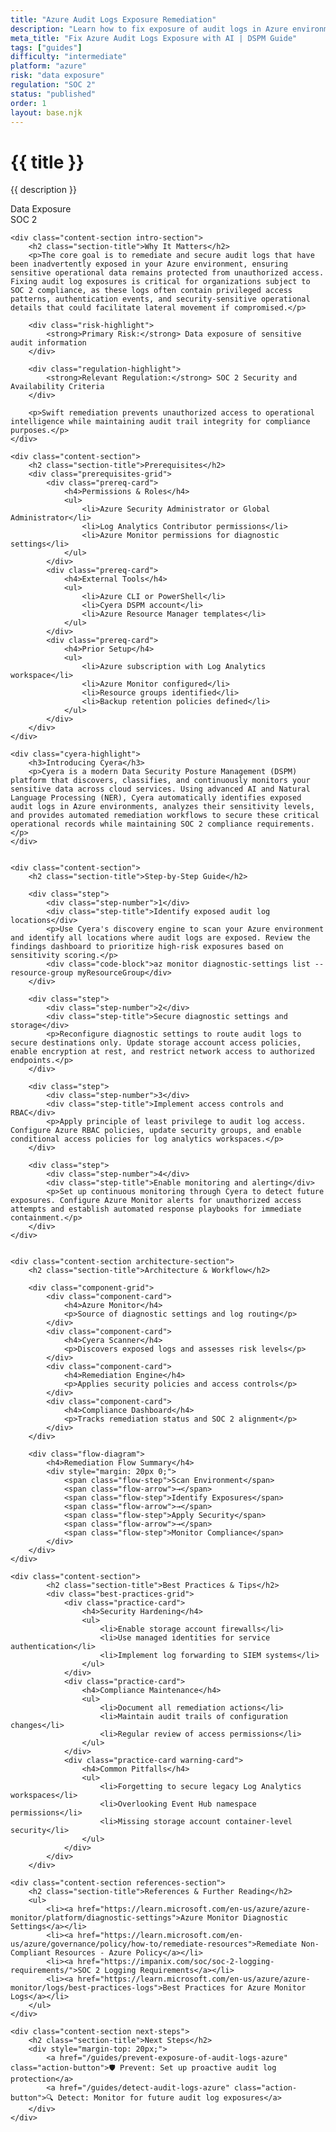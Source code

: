 ```yaml
---
title: "Azure Audit Logs Exposure Remediation"
description: "Learn how to fix exposure of audit logs in Azure environments. Follow step-by-step guidance for SOC 2 compliance and secure log management."
meta_title: "Fix Azure Audit Logs Exposure with AI | DSPM Guide"
tags: ["guides"]
difficulty: "intermediate"
platform: "azure"
risk: "data exposure"
regulation: "SOC 2"
status: "published"
order: 1
layout: base.njk
---
```


<div class="container">
    <div class="header">
        <h1>{{ title }}</h1>
        <p>{{ description }}</p>
        <div class="badge">Data Exposure</div>
        <div class="badge regulation">SOC 2</div>
    </div>

    <div class="content-section intro-section">
        <h2 class="section-title">Why It Matters</h2>
        <p>The core goal is to remediate and secure audit logs that have been inadvertently exposed in your Azure environment, ensuring sensitive operational data remains protected from unauthorized access. Fixing audit log exposures is critical for organizations subject to SOC 2 compliance, as these logs often contain privileged access patterns, authentication events, and security-sensitive operational details that could facilitate lateral movement if compromised.</p>
        
        <div class="risk-highlight">
            <strong>Primary Risk:</strong> Data exposure of sensitive audit information
        </div>
        
        <div class="regulation-highlight">
            <strong>Relevant Regulation:</strong> SOC 2 Security and Availability Criteria
        </div>
        
        <p>Swift remediation prevents unauthorized access to operational intelligence while maintaining audit trail integrity for compliance purposes.</p>
    </div>

    <div class="content-section">
        <h2 class="section-title">Prerequisites</h2>
        <div class="prerequisites-grid">
            <div class="prereq-card">
                <h4>Permissions & Roles</h4>
                <ul>
                    <li>Azure Security Administrator or Global Administrator</li>
                    <li>Log Analytics Contributor permissions</li>
                    <li>Azure Monitor permissions for diagnostic settings</li>
                </ul>
            </div>
            <div class="prereq-card">
                <h4>External Tools</h4>
                <ul>
                    <li>Azure CLI or PowerShell</li>
                    <li>Cyera DSPM account</li>
                    <li>Azure Resource Manager templates</li>
                </ul>
            </div>
            <div class="prereq-card">
                <h4>Prior Setup</h4>
                <ul>
                    <li>Azure subscription with Log Analytics workspace</li>
                    <li>Azure Monitor configured</li>
                    <li>Resource groups identified</li>
                    <li>Backup retention policies defined</li>
                </ul>
            </div>
        </div>
    </div>
	
    <div class="cyera-highlight">
        <h3>Introducing Cyera</h3>
        <p>Cyera is a modern Data Security Posture Management (DSPM) platform that discovers, classifies, and continuously monitors your sensitive data across cloud services. Using advanced AI and Natural Language Processing (NER), Cyera automatically identifies exposed audit logs in Azure environments, analyzes their sensitivity levels, and provides automated remediation workflows to secure these critical operational records while maintaining SOC 2 compliance requirements.</p>
    </div>
	

    <div class="content-section">
        <h2 class="section-title">Step-by-Step Guide</h2>
        
        <div class="step">
            <div class="step-number">1</div>
            <div class="step-title">Identify exposed audit log locations</div>
            <p>Use Cyera's discovery engine to scan your Azure environment and identify all locations where audit logs are exposed. Review the findings dashboard to prioritize high-risk exposures based on sensitivity scoring.</p>
            <div class="code-block">az monitor diagnostic-settings list --resource-group myResourceGroup</div>
        </div>

        <div class="step">
            <div class="step-number">2</div>
            <div class="step-title">Secure diagnostic settings and storage</div>
            <p>Reconfigure diagnostic settings to route audit logs to secure destinations only. Update storage account access policies, enable encryption at rest, and restrict network access to authorized endpoints.</p>
        </div>

        <div class="step">
            <div class="step-number">3</div>
            <div class="step-title">Implement access controls and RBAC</div>
            <p>Apply principle of least privilege to audit log access. Configure Azure RBAC policies, update security groups, and enable conditional access policies for log analytics workspaces.</p>
        </div>

        <div class="step">
            <div class="step-number">4</div>
            <div class="step-title">Enable monitoring and alerting</div>
            <p>Set up continuous monitoring through Cyera to detect future exposures. Configure Azure Monitor alerts for unauthorized access attempts and establish automated response playbooks for immediate containment.</p>
        </div>
    </div>


    <div class="content-section architecture-section">
        <h2 class="section-title">Architecture & Workflow</h2>
        
        <div class="component-grid">
            <div class="component-card">
                <h4>Azure Monitor</h4>
                <p>Source of diagnostic settings and log routing</p>
            </div>
            <div class="component-card">
                <h4>Cyera Scanner</h4>
                <p>Discovers exposed logs and assesses risk levels</p>
            </div>
            <div class="component-card">
                <h4>Remediation Engine</h4>
                <p>Applies security policies and access controls</p>
            </div>
            <div class="component-card">
                <h4>Compliance Dashboard</h4>
                <p>Tracks remediation status and SOC 2 alignment</p>
            </div>
        </div>

        <div class="flow-diagram">
            <h4>Remediation Flow Summary</h4>
            <div style="margin: 20px 0;">
                <span class="flow-step">Scan Environment</span>
                <span class="flow-arrow">→</span>
                <span class="flow-step">Identify Exposures</span>
                <span class="flow-arrow">→</span>
                <span class="flow-step">Apply Security</span>
                <span class="flow-arrow">→</span>
                <span class="flow-step">Monitor Compliance</span>
            </div>
        </div>
    </div>

	<div class="content-section">
	        <h2 class="section-title">Best Practices & Tips</h2>
	        <div class="best-practices-grid">
	            <div class="practice-card">
	                <h4>Security Hardening</h4>
	                <ul>
	                    <li>Enable storage account firewalls</li>
	                    <li>Use managed identities for service authentication</li>
	                    <li>Implement log forwarding to SIEM systems</li>
	                </ul>
	            </div>
	            <div class="practice-card">
	                <h4>Compliance Maintenance</h4>
	                <ul>
	                    <li>Document all remediation actions</li>
	                    <li>Maintain audit trails of configuration changes</li>
	                    <li>Regular review of access permissions</li>
	                </ul>
	            </div>
	            <div class="practice-card warning-card">
	                <h4>Common Pitfalls</h4>
	                <ul>
	                    <li>Forgetting to secure legacy Log Analytics workspaces</li>
	                    <li>Overlooking Event Hub namespace permissions</li>
	                    <li>Missing storage account container-level security</li>
	                </ul>
	            </div>
	        </div>
	    </div>

    <div class="content-section references-section">
        <h2 class="section-title">References & Further Reading</h2>
        <ul>
            <li><a href="https://learn.microsoft.com/en-us/azure/azure-monitor/platform/diagnostic-settings">Azure Monitor Diagnostic Settings</a></li>
            <li><a href="https://learn.microsoft.com/en-us/azure/governance/policy/how-to/remediate-resources">Remediate Non-Compliant Resources - Azure Policy</a></li>
            <li><a href="https://impanix.com/soc/soc-2-logging-requirements/">SOC 2 Logging Requirements</a></li>
            <li><a href="https://learn.microsoft.com/en-us/azure/azure-monitor/logs/best-practices-logs">Best Practices for Azure Monitor Logs</a></li>
        </ul>
    </div>

    <div class="content-section next-steps">
        <h2 class="section-title">Next Steps</h2>
        <div style="margin-top: 20px;">
            <a href="/guides/prevent-exposure-of-audit-logs-azure" class="action-button">🛡️ Prevent: Set up proactive audit log protection</a>
            <a href="/guides/detect-audit-logs-azure" class="action-button">🔍 Detect: Monitor for future audit log exposures</a>
        </div>
    </div>
</div>